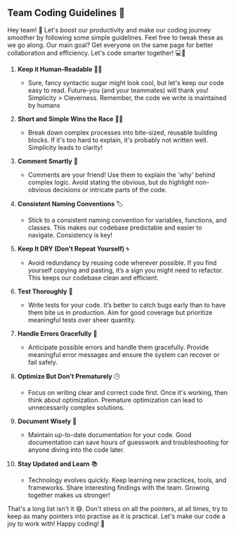 ## Team Coding Guidelines 🚀

Hey team! 👋 Let's boost our productivity and make our coding journey smoother by following some simple guidelines. Feel free to tweak these as we go along. Our main goal? Get everyone on the same page for better collaboration and efficiency. Let's code smarter together! 💻🤝

1. **Keep it Human-Readable** 🧑‍💻

    - Sure, fancy syntactic sugar might look cool, but let's keep our code easy to read. Future-you (and your teammates) will thank you! Simplicity > Cleverness. Remember, the code we write is maintained by humans

2. **Short and Simple Wins the Race** 🏃‍♂️

    - Break down complex processes into bite-sized, reusable building blocks. If it's too hard to explain, it's probably not written well. Simplicity leads to clarity!

3. **Comment Smartly** 💬

    - Comments are your friend! Use them to explain the 'why' behind complex logic. Avoid stating the obvious, but do highlight non-obvious decisions or intricate parts of the code.

4. **Consistent Naming Conventions** 🏷️

    - Stick to a consistent naming convention for variables, functions, and classes. This makes our codebase predictable and easier to navigate. Consistency is key!

5. **Keep It DRY (Don't Repeat Yourself)** 🌀

    - Avoid redundancy by reusing code wherever possible. If you find yourself copying and pasting, it’s a sign you might need to refactor. This keeps our codebase clean and efficient.

6. **Test Thoroughly** 🧪

    - Write tests for your code. It’s better to catch bugs early than to have them bite us in production. Aim for good coverage but prioritize meaningful tests over sheer quantity.

7. **Handle Errors Gracefully** 🚦

    - Anticipate possible errors and handle them gracefully. Provide meaningful error messages and ensure the system can recover or fail safely.

8. **Optimize But Don't Prematurely** 🕒

    - Focus on writing clear and correct code first. Once it's working, then think about optimization. Premature optimization can lead to unnecessarily complex solutions.

9. **Document Wisely** 📖

    - Maintain up-to-date documentation for your code. Good documentation can save hours of guesswork and troubleshooting for anyone diving into the code later.

10. **Stay Updated and Learn** 📚

    - Technology evolves quickly. Keep learning new practices, tools, and frameworks. Share interesting findings with the team. Growing together makes us stronger!

That's a long list isn't it 😅. Don't stress on all the pointers, at all times, try to keep as many pointers into practise as it is practical.
Let's make our code a joy to work with! Happy coding! 🎉
